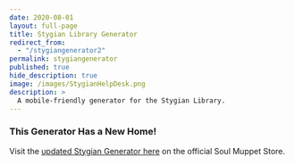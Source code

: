 ```yaml
---
date: 2020-08-01
layout: full-page
title: Stygian Library Generator
redirect_from:
  - "/stygiangenerator2"
permalink: stygiangenerator
published: true
hide_description: true
image: /images/StygianHelpDesk.png
description: >
  A mobile-friendly generator for the Stygian Library.
---
```


### This Generator Has a New Home!

Visit the [updated Stygian Generator here](https://usa.soulmuppet-store.co.uk/pages/stygian-generator) on the official Soul Muppet Store.
